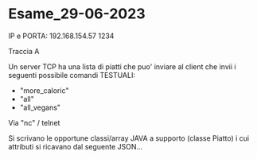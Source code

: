 # Esame_29-06-2023
IP e PORTA: 192.168.154.57 1234



Traccia A

Un server TCP ha una lista di piatti che puo' inviare
al client che invii i seguenti possibile comandi TESTUALI:

- "more_caloric"
- "all"
- "all_vegans"

Via "nc" / telnet

Si scrivano le opportune classi/array JAVA a supporto (classe
Piatto) i cui attributi si ricavano dal seguente JSON...


